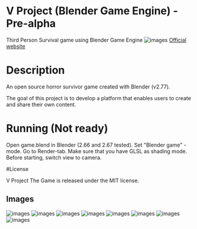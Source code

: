 # V Project (Blender Game Engine) - Pre-alpha
Third Person Survival game using Blender Game Engine
![images](https://raw.githubusercontent.com/shashex/vproject-blender-game-/master/text4879.png)
[Official website](http://vprojectgm.altervista.org)

# Description

An open source horror survivor game created with Blender (v2.77).

The goal of this project is to develop a platform that enables users to create and share their own content.

# Running (Not ready)

Open game.blend in Blender (2.66 and 2.67 tested). Set "Blender game" -mode. Go to Render-tab. Make sure that you have GLSL as shading mode. Before starting, switch view to camera.

#License

V Project The Game is released under the MIT license.

## Images
![images](https://raw.githubusercontent.com/shashex/vproject-blender-game-/master/5A.png)
![images](https://raw.githubusercontent.com/shashex/vproject-blender-game-/master/0.png)
![images](https://raw.githubusercontent.com/shashex/vproject-blender-game-/master/1.png)
![images](https://raw.githubusercontent.com/shashex/vproject-blender-game-/master/6.png)
![images](https://raw.githubusercontent.com/shashex/vproject-blender-game-/master/8.png)
![images](https://raw.githubusercontent.com/shashex/vproject-blender-game-/master/10.png)
![images](https://raw.githubusercontent.com/shashex/vproject-blender-game-/master/11.png)
![images](https://raw.githubusercontent.com/shashex/vproject-blender-game-/master/dual.png)
